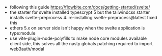 * following this guide https://flowbite.com/docs/getting-started/svelte/
* the starter for svelte installed typescrypt 5 but the tailwindcss starter installs svelte-preprocess 4. re-installing svelte-preprocess@latest fixed this
* ethers 5.x on server side isn't happy when the svelte application is type:module
* use vite-plugin-node-polyfills to make node core modules available client side, this solves all the nasty globals patching required to import web3auth/modal